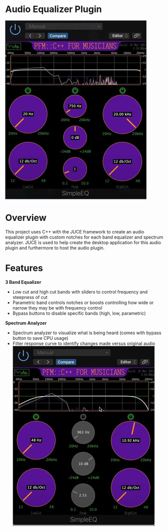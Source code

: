 # Audio Equalizer Plugin
![](imgs/SimpleEQ_Project.JPG)
# Overview
This project uses C++ with the JUCE framework to create an audio equalizer plugin with custom notches for each band equalizer and spectrum analyzer. JUCE is used to help create the desktop application for this audio plugin and furthermore to host the audio plugin.

# Features
**3 Band Equalizer**
* Low cut and high cut bands with sliders to control frequency and steepness of cut
* Parametric band controls notches or boosts controlling how wide or narrow they may be with frequency control
* Bypass buttons to disable specific bands (high, low, parametric)

**Spectrum Analyzer**
* Spectrum analyzer to visualize what is being heard (comes with bypass button to save CPU usage)
* Filter response curve to identify changes made versus original audio
![](imgs/ParametricBandOff.JPG)
